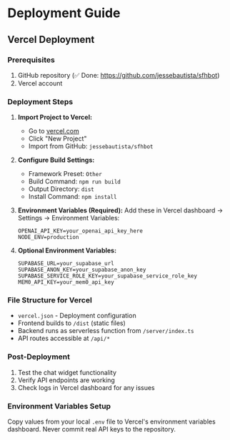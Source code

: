 # Deployment Guide

## Vercel Deployment

### Prerequisites
1. GitHub repository (✅ Done: https://github.com/jessebautista/sfhbot)
2. Vercel account

### Deployment Steps

1. **Import Project to Vercel:**
   - Go to [vercel.com](https://vercel.com)
   - Click "New Project"
   - Import from GitHub: `jessebautista/sfhbot`

2. **Configure Build Settings:**
   - Framework Preset: `Other`
   - Build Command: `npm run build`
   - Output Directory: `dist`
   - Install Command: `npm install`

3. **Environment Variables (Required):**
   Add these in Vercel dashboard → Settings → Environment Variables:
   ```
   OPENAI_API_KEY=your_openai_api_key_here
   NODE_ENV=production
   ```

4. **Optional Environment Variables:**
   ```
   SUPABASE_URL=your_supabase_url
   SUPABASE_ANON_KEY=your_supabase_anon_key
   SUPABASE_SERVICE_ROLE_KEY=your_supabase_service_role_key
   MEM0_API_KEY=your_mem0_api_key
   ```

### File Structure for Vercel
- `vercel.json` - Deployment configuration
- Frontend builds to `/dist` (static files)
- Backend runs as serverless function from `/server/index.ts`
- API routes accessible at `/api/*`

### Post-Deployment
1. Test the chat widget functionality
2. Verify API endpoints are working
3. Check logs in Vercel dashboard for any issues

### Environment Variables Setup
Copy values from your local `.env` file to Vercel's environment variables dashboard. Never commit real API keys to the repository.